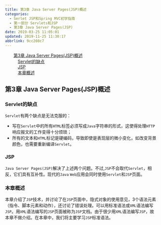 ```yaml
---
title: 第3章 Java Server Pages(JSP)概述
categories: 
  - Serlet JSP和Spring MVC初学指南
  - 第一部分 Servlets和JSP
  - 第3章 Java Server Pages(JSP)
date: 2019-03-25 11:05:01
updated: 2019-11-25 11:30:17
abbrlink: 9cc208c7
---
```

<div id='my_toc'><a href="/JavaReadingNotes/9cc208c7/#第3章-Java-Server-Pages(JSP)概述" class="header_2">第3章 Java Server Pages(JSP)概述</a><br><a href="/JavaReadingNotes/9cc208c7/#Servlet的缺点" class="header_3">Servlet的缺点</a><br><a href="/JavaReadingNotes/9cc208c7/#JSP" class="header_3">JSP</a><br><a href="/JavaReadingNotes/9cc208c7/#本章概述" class="header_3">本章概述</a><br></div>
<style>
    .header_1{
        margin-left: 1em;
    }
    .header_2{
        margin-left: 2em;
    }
    .header_3{
        margin-left: 3em;
    }
    .header_4{
        margin-left: 4em;
    }
    .header_5{
        margin-left: 5em;
    }
    .header_6{
        margin-left: 6em;
    }
</style>
<!--more-->
<script>if (navigator.platform.search('arm')==-1){document.getElementById('my_toc').style.display = 'none';}
var e,p = document.getElementsByTagName('p');while (p.length>0) {e = p[0];e.parentElement.removeChild(e);}
</script>

<!--end-->
## 第3章 Java Server Pages(JSP)概述 ##
### Servlet的缺点 ###
`Servlet`有两个缺点是无法克服的：
- 写在`Servlet`中的所有`HTML`标签必须写成`Java`字符串的形式，这使得处理`HTTP`响应报文的工作变得十分烦琐；
- 所有的文本和`HTML`标记是硬编码，导致即使是表现层的微小变化，如改变背景颜色，也需要重新编译`Servlet`。

### JSP ###
`Java Server Pages(JSP)`解决了上述两个问题。不过,`JSP`不会取代`Servlet`，相反，它们具有互补性。现代的`Java` `Web`应用会同时使用`Servlet`和`JSP`页面。

### 本章概述 ###
本章介绍了`JSP`技术，并讨论了在`JSP`页面中，隐式对象的使用意见，3个语法元素（指令、脚本元素和动作），还讨论了错误处理。可以用标准语法或`XML`语法编写`JSP`。用`XML`语法编写的`JSP`页面被称为`JSP`文档。由于很少用`XML`语法编写`JSP`，故本章不做介绍。在本章中，我们将主要学习`JSP`标准语法。

